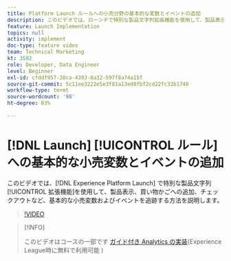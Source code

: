 ```yaml
---
title: Platform Launch ルールへの小売分野の基本的な変数とイベントの追加
description: このビデオでは、ローンチで特別な製品文字列拡張機能を使用して、製品表示、買い物かごへの追加、チェックアウトなど、基本的な小売変数およびイベントを追跡する方法を説明します。
feature: Launch Implementation
topics: null
activity: implement
doc-type: feature video
team: Technical Marketing
kt: 3592
role: Developer, Data Engineer
level: Beginner
exl-id: cfddf957-20ca-4393-8a32-597f8a74a15f
source-git-commit: 5c11ee3222e5e3f81a13ed8fbf2cd22fc32b1740
workflow-type: tm+mt
source-wordcount: '98'
ht-degree: 83%

---
```


# [!DNL Launch] [!UICONTROL ルール]への基本的な小売変数とイベントの追加

このビデオでは、[!DNL Experience Platform Launch] で特別な製品文字列[!UICONTROL 拡張機能]を使用して、製品表示、買い物かごへの追加、チェックアウトなど、基本的な小売変数およびイベントを追跡する方法を説明します。

>[!VIDEO](https://video.tv.adobe.com/v/28763/?quality=12)

>[!INFO]
>
> このビデオはコースの一部です [ガイド付き Analytics の実装](https://experienceleague.adobe.com/?recommended=Analytics-D-1-2019.1)(Experience League時に無料で利用可能 )